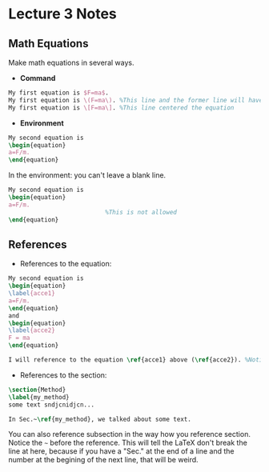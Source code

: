 Lecture 3 Notes
===============

## Math Equations
Make math equations in several ways.
* **Command**
```LaTex
My first equation is $F=ma$.
My first equation is \(F=ma\). %This line and the former line will have the same output
My first equation is \[F=ma\]. %This line centered the equation
```
* **Environment**
```LaTeX
My second equation is
\begin{equation}
a=F/m.
\end{equation}
```
In the environment: you can't leave a blank line.
```LaTeX
My second equation is
\begin{equation}
a=F/m.
                           %This is not allowed
\end{equation}
```
## References
* References to the equation:
```LaTeX
My second equation is
\begin{equation}
\label{acce1}
a=F/m.
\end{equation}
and
\begin{equation}
\label{acce2}
F = ma
\end{equation}

I will reference to the equation \ref{acce1} above (\ref{acce2}). %Notice that the output for the second reference will have parentheses
```
* References to the section:
```LaTeX
\section{Method}
\label{my_method}
some text sndjcnidjcn...

In Sec.~\ref{my_method}, we talked about some text.
```
You can also reference subsection in the way how you reference section.\
Notice the `~` before the reference. This will tell the LaTeX don't break the line at here, because if you have a "Sec." at the end of a line and the number at the begining of the next line, that will be weird.
